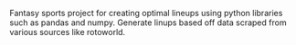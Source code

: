 Fantasy sports project for creating optimal lineups using python libraries such as pandas and numpy. Generate linups based off data scraped from various sources like rotoworld.
